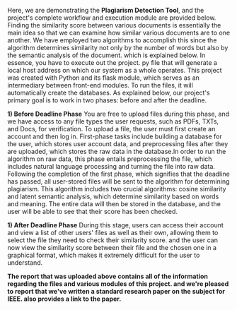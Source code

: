 Here, we are demonstrating the **Plagiarism Detection Tool**, and the project's complete workflow and execution module are provided below. Finding the similarity score between various documents is essentially the main idea so that we can examine how similar various documents are to one another. We have employed two algorithms to accomplish this since the algorithm determines similarity not only by the number of words but also by the semantic analysis of the document. which is explained below.
In essence, you have to execute out the project. py file that will generate a local host address on which our system as a whole operates.  This project was created with Python and its flask module, which serves as an intermediary between front-end modules.  To run the files, it will automatically create the databases. As explained below, our project's primary goal is to work in two phases: before and after the deadline.

**1) Before Deadline Phase**
You are free to upload files during this phase, and we have access to any file types the user requests, such as PDFs, TXTs, and Docs, for verification. To upload a file, the user must first create an account and then log in.  First-phase tasks include building a database for the user, which stores user account data, and preprocessing files after they are uploaded, which stores the raw data in the database.In order to run the algorithm on raw data, this phase entails preprocessing the file, which includes natural language processing and turning the file into raw data.
Following the completion of the first phase, which signifies that the deadline has passed, all user-stored files will be sent to the algorithm for determining plagiarism. This algorithm includes two crucial algorithms: cosine similarity and latent semantic analysis, which determine similarity based on words and meaning. The entire data will then be stored in the database, and the user will be able to see that their score has been checked.

**1) After Deadline Phase**
During this stage, users can access their account and view a list of other users' files as well as their own, allowing them to select the file they need to check their similarity score. and the user can now view the similarity score between their file and the chosen one in a graphical format, which makes it extremely difficult for the user to understand.

**The report that was uploaded above contains all of the information regarding the files and various modules of this project.  and we're pleased to report that we've written a standard research paper on the subject for IEEE.  also provides a link to the paper.**
